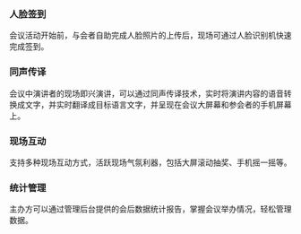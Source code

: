 
### 人脸签到

会议活动开始前，与会者自助完成人脸照片的上传后，现场可通过人脸识别机快速完成签到。

### 同声传译

会议中演讲者的现场即兴演讲，可以通过同声传译技术，实时将演讲内容的语音转换成文字，并实时翻译成目标语言文字，并呈现在会议大屏幕和参会者的手机屏幕上。


### 现场互动

支持多种现场互动方式，活跃现场气氛利器，包括大屏滚动抽奖、手机摇一摇等。

### 统计管理

主办方可以通过管理后台提供的会后数据统计报告，掌握会议举办情况，轻松管理数据。

